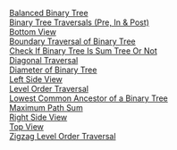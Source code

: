 [Balanced Binary Tree](https://leetcode.com/problems/balanced-binary-tree/description/)<br>
[Binary Tree Traversals (Pre, In & Post)](https://www.naukri.com/code360/problems/tree-traversal_981269?leftPanelTabValue=PROBLEM)<br>
[Bottom View](https://www.naukri.com/code360/problems/bottom-view-of-binary-tree_893110)<br>
[ Boundary Traversal of Binary Tree](https://www.naukri.com/code360/problems/boundary-traversal-of-binary-tree_790725?leftPanelTabValue=PROBLEM)<br>
[Check If Binary Tree Is Sum Tree Or Not](https://www.naukri.com/code360/problems/check-if-binary-tree-is-sum-tree-or-not_1164404?leftPanelTabValue=PROBLEM)<br>
[Diagonal Traversal](https://www.naukri.com/code360/problems/diagonal-traversal_920391?leftPanelTabValue=PROBLEM)<br>
[Diameter of Binary Tree](https://leetcode.com/problems/diameter-of-binary-tree/)<br>
[Left Side View](https://www.naukri.com/code360/problems/left-view-of-binary-tree_625707)<br>
[Level Order Traversal](https://leetcode.com/problems/binary-tree-level-order-traversal/description/)<br>
[Lowest Common Ancestor of a Binary Tree](https://leetcode.com/problems/lowest-common-ancestor-of-a-binary-tree/description/)<br>
[Maximum Path Sum](https://leetcode.com/problems/binary-tree-maximum-path-sum/description/)<br>
[Right Side View](https://leetcode.com/problems/binary-tree-right-side-view/description/)<br>
[Top View](https://www.naukri.com/code360/problems/top-view-of-binary-tree_799401?leftPanelTabValue=PROBLEM)<br>
[Zigzag Level Order Traversal](https://leetcode.com/problems/binary-tree-zigzag-level-order-traversal/description/)<br>
